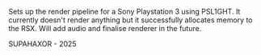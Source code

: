 Sets up the render pipeline for a Sony Playstation 3 using PSL1GHT.
It currently doesn't render anything but it successfully allocates memory to the RSX.
Will add audio and finalise renderer in the future.

SUPAHAXOR - 2025
